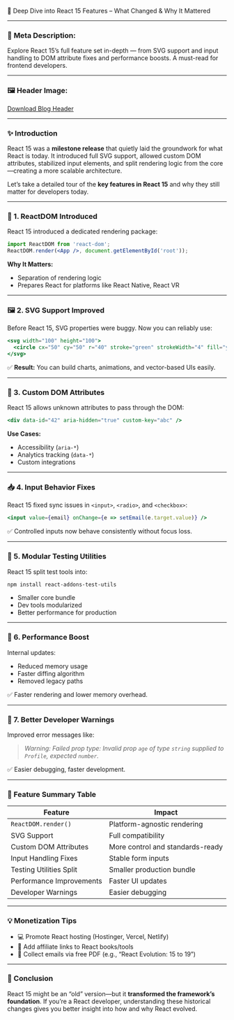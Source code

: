 
🚀 Deep Dive into React 15 Features – What Changed & Why It Mattered

---

### 📄 **Meta Description:**

Explore React 15’s full feature set in-depth — from SVG support and input handling to DOM attribute fixes and performance boosts. A must-read for frontend developers.

---

### 🖼️ **Header Image:**

[Download Blog Header](sandbox:/mnt/data/A_flat-style_digital_illustration_features_the_Rea.png)

---

### ✨ Introduction

React 15 was a **milestone release** that quietly laid the groundwork for what React is today. It introduced full SVG support, allowed custom DOM attributes, stabilized input elements, and split rendering logic from the core—creating a more scalable architecture.

Let’s take a detailed tour of the **key features in React 15** and why they still matter for developers today.

---

### 🧱 1. ReactDOM Introduced

React 15 introduced a dedicated rendering package:

```jsx
import ReactDOM from 'react-dom';
ReactDOM.render(<App />, document.getElementById('root'));
```

**Why It Matters:**

* Separation of rendering logic
* Prepares React for platforms like React Native, React VR

---

### 🖼️ 2. SVG Support Improved

Before React 15, SVG properties were buggy. Now you can reliably use:

```jsx
<svg width="100" height="100">
  <circle cx="50" cy="50" r="40" stroke="green" strokeWidth="4" fill="yellow" />
</svg>
```

✅ **Result:** You can build charts, animations, and vector-based UIs easily.

---

### 🧩 3. Custom DOM Attributes

React 15 allows unknown attributes to pass through the DOM:

```jsx
<div data-id="42" aria-hidden="true" custom-key="abc" />
```

**Use Cases:**

* Accessibility (`aria-*`)
* Analytics tracking (`data-*`)
* Custom integrations

---

### 📥 4. Input Behavior Fixes

React 15 fixed sync issues in `<input>`, `<radio>`, and `<checkbox>`:

```jsx
<input value={email} onChange={e => setEmail(e.target.value)} />
```

✅ Controlled inputs now behave consistently without focus loss.

---

### 🧪 5. Modular Testing Utilities

React 15 split test tools into:

```bash
npm install react-addons-test-utils
```

* Smaller core bundle
* Dev tools modularized
* Better performance for production

---

### 🚀 6. Performance Boost

Internal updates:

* Reduced memory usage
* Faster diffing algorithm
* Removed legacy paths

✅ Faster rendering and lower memory overhead.

---

### 🧠 7. Better Developer Warnings

Improved error messages like:

> *Warning: Failed prop type: Invalid prop `age` of type `string` supplied to `Profile`, expected `number`.*

✅ Easier debugging, faster development.

---

### 🧭 Feature Summary Table

| Feature                  | Impact                           |
| ------------------------ | -------------------------------- |
| `ReactDOM.render()`      | Platform-agnostic rendering      |
| SVG Support              | Full compatibility               |
| Custom DOM Attributes    | More control and standards-ready |
| Input Handling Fixes     | Stable form inputs               |
| Testing Utilities Split  | Smaller production bundle        |
| Performance Improvements | Faster UI updates                |
| Developer Warnings       | Easier debugging                 |

---

### 💡 Monetization Tips

* 💻 Promote React hosting (Hostinger, Vercel, Netlify)
* 📘 Add affiliate links to React books/tools
* 📩 Collect emails via free PDF (e.g., “React Evolution: 15 to 19”)

---

### 📣 Conclusion

React 15 might be an “old” version—but it **transformed the framework’s foundation**. If you’re a React developer, understanding these historical changes gives you better insight into how and why React evolved.


